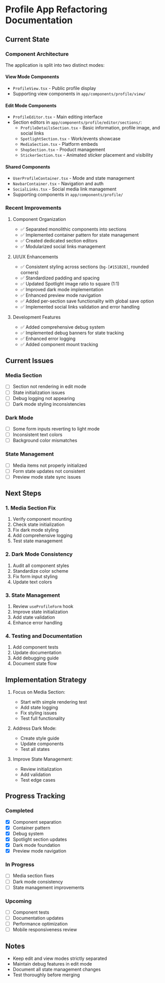 # Profile App Refactoring Documentation

## Current State

### Component Architecture
The application is split into two distinct modes:

#### View Mode Components
- `ProfileView.tsx` - Public profile display
- Supporting view components in `app/components/profile/view/`

#### Edit Mode Components
- `ProfileEditor.tsx` - Main editing interface
- Section editors in `app/components/profile/editor/sections/`:
  - `ProfileDetailsSection.tsx` - Basic information, profile image, and social links
  - `SpotlightSection.tsx` - Work/events showcase
  - `MediaSection.tsx` - Platform embeds
  - `ShopSection.tsx` - Product management
  - `StickerSection.tsx` - Animated sticker placement and visibility

#### Shared Components
- `UserProfileContainer.tsx` - Mode and state management
- `NavbarContainer.tsx` - Navigation and auth
- `SocialLinks.tsx` - Social media link management
- Supporting components in `app/components/profile/`

### Recent Improvements

1. Component Organization
   - ✅ Separated monolithic components into sections
   - ✅ Implemented container pattern for state management
   - ✅ Created dedicated section editors
   - ✅ Modularized social links management

2. UI/UX Enhancements
   - ✅ Consistent styling across sections (`bg-[#151B28]`, rounded corners)
   - ✅ Standardized padding and spacing
   - ✅ Updated Spotlight image ratio to square (1:1)
   - ✅ Improved dark mode implementation
   - ✅ Enhanced preview mode navigation
   - ✅ Added per-section save functionality with global save option
   - ✅ Implemented social links validation and error handling

3. Development Features
   - ✅ Added comprehensive debug system
   - ✅ Implemented debug banners for state tracking
   - ✅ Enhanced error logging
   - ✅ Added component mount tracking

## Current Issues

### Media Section
- [ ] Section not rendering in edit mode
- [ ] State initialization issues
- [ ] Debug logging not appearing
- [ ] Dark mode styling inconsistencies

### Dark Mode
- [ ] Some form inputs reverting to light mode
- [ ] Inconsistent text colors
- [ ] Background color mismatches

### State Management
- [ ] Media items not properly initialized
- [ ] Form state updates not consistent
- [ ] Preview mode state sync issues

## Next Steps

### 1. Media Section Fix
1. Verify component mounting
2. Check state initialization
3. Fix dark mode styling
4. Add comprehensive logging
5. Test state management

### 2. Dark Mode Consistency
1. Audit all component styles
2. Standardize color scheme
3. Fix form input styling
4. Update text colors

### 3. State Management
1. Review `useProfileForm` hook
2. Improve state initialization
3. Add state validation
4. Enhance error handling

### 4. Testing and Documentation
1. Add component tests
2. Update documentation
3. Add debugging guide
4. Document state flow

## Implementation Strategy

1. Focus on Media Section:
   - Start with simple rendering test
   - Add state logging
   - Fix styling issues
   - Test full functionality

2. Address Dark Mode:
   - Create style guide
   - Update components
   - Test all states

3. Improve State Management:
   - Review initialization
   - Add validation
   - Test edge cases

## Progress Tracking

### Completed
- [x] Component separation
- [x] Container pattern
- [x] Debug system
- [x] Spotlight section updates
- [x] Dark mode foundation
- [x] Preview mode navigation

### In Progress
- [ ] Media section fixes
- [ ] Dark mode consistency
- [ ] State management improvements

### Upcoming
- [ ] Component tests
- [ ] Documentation updates
- [ ] Performance optimization
- [ ] Mobile responsiveness review

## Notes
- Keep edit and view modes strictly separated
- Maintain debug features in edit mode
- Document all state management changes
- Test thoroughly before merging 